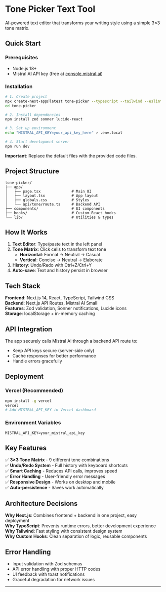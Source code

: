 # Tone Picker Text Tool

AI-powered text editor that transforms your writing style using a simple 3×3 tone matrix.

## Quick Start

### Prerequisites
- Node.js 18+ 
- Mistral AI API key (free at [console.mistral.ai](https://console.mistral.ai))

### Installation
```bash
# 1. Create project
npx create-next-app@latest tone-picker --typescript --tailwind --eslint --app --src-dir=false --import-alias="@/*"
cd tone-picker

# 2. Install dependencies
npm install zod sonner lucide-react

# 3. Set up environment
echo "MISTRAL_API_KEY=your_api_key_here" > .env.local

# 4. Start development server
npm run dev
```

**Important**: Replace the default files with the provided code files.

## Project Structure
```
tone-picker/
├── app/
│   ├── page.tsx              # Main UI
│   ├── layout.tsx            # App layout
│   ├── globals.css           # Styles
│   └── api/tone/route.ts     # Backend API
├── components/               # UI components
├── hooks/                    # Custom React hooks
└── lib/                      # Utilities & types
```

## How It Works

1. **Text Editor**: Type/paste text in the left panel
2. **Tone Matrix**: Click cells to transform text tone
   - **Horizontal**: Formal → Neutral → Casual
   - **Vertical**: Concise → Neutral → Elaborate
3. **History**: Undo/Redo with Ctrl+Z/Ctrl+Y
4. **Auto-save**: Text and history persist in browser

## Tech Stack

**Frontend**: Next.js 14, React, TypeScript, Tailwind CSS  
**Backend**: Next.js API Routes, Mistral AI Small  
**Features**: Zod validation, Sonner notifications, Lucide icons  
**Storage**: localStorage + in-memory caching

## API Integration

The app securely calls Mistral AI through a backend API route to:
- Keep API keys secure (server-side only)
- Cache responses for better performance
- Handle errors gracefully

## Deployment

### Vercel (Recommended)
```bash
npm install -g vercel
vercel
# Add MISTRAL_API_KEY in Vercel dashboard
```

### Environment Variables
```
MISTRAL_API_KEY=your_mistral_api_key
```

## Key Features

✅ **3×3 Tone Matrix** - 9 different tone combinations  
✅ **Undo/Redo System** - Full history with keyboard shortcuts  
✅ **Smart Caching** - Reduces API calls, improves speed  
✅ **Error Handling** - User-friendly error messages  
✅ **Responsive Design** - Works on desktop and mobile  
✅ **Auto-persistence** - Saves work automatically  

## Architecture Decisions

**Why Next.js**: Combines frontend + backend in one project, easy deployment  
**Why TypeScript**: Prevents runtime errors, better development experience  
**Why Tailwind**: Fast styling with consistent design system  
**Why Custom Hooks**: Clean separation of logic, reusable components  

## Error Handling

- Input validation with Zod schemas
- API error handling with proper HTTP codes
- UI feedback with toast notifications
- Graceful degradation for network issues

---
